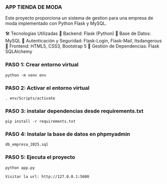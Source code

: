 ### APP TIENDA DE MODA

Este proyecto proporciona un sistema de gestion para una empresa de moda
implementado con Python Flask y MySQL.

🛠️ Tecnologías Utilizadas
🔹 Backend: Flask (Python)
🔹 Base de Datos: MySQL 
🔹 Autenticación y Seguridad: Flask-Login, Flask-Mail, Itsdangerous
🔹 Frontend: HTML5, CSS3, Bootstrap 5
🔹 Gestión de Dependencias: Flask SQLAlchemy

### PASO 1: Crear entorno virtual
	python -m venv env


### PASO 2: Activar el entorno virtual
	. env/Scripts/activate

### PASO 3: instalar dependencias desde requirements.txt
	pip install -r requirements.txt
	
### PASO 4: Instalar la base de datos en phpmyadmin
	db_empresa_2025.sql

### PASO 5: Ejecuta el proyecto
	python app.py
	
	Visitar la url: http://127.0.0.1:5600
